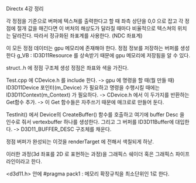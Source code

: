 Directx 4강 정리

각 정점을 기준으로 버퍼에 텍스쳐를 출력한다고 할 때 좌측 상단을 0,0 으로 잡고 각 정점에 절개 값을 매긴다면 이 버처의 해상도가 달라질 때마다 비율적으로 텍스쳐의 위치는 달라진다. 따라서 정규화된 좌표계를 사용한다. (NDC 좌표계)

이 모든 정점 데이터는 gpu 메모리에 존재해야 한다.
정점 정보를 저장하는 버퍼를 생성한다 <ID3D11Buffer>g_VB : ID3D11Resource 를 상속받기 때문에  gpu 메모리에 저장됨을 알 수 있다.

struct..h 에 정점 구조체 생성
정점은 좌표와 색을 가진다.

Test.cpp 에 CDevice.h 를 include 한다.  -> gpu 에 명령을 할 때(뭘 만들 때) ID3D11Device 포인터(m_Device) 가 필요하고 명령을 수행시킬 때에는 ID3D11Context(m_Context) 가 필요하다. -> CDevice.h 에서 이 두가지를 반환하는 Get함수 추가. -> 이 Get 함수들은 자주쓰기 때문에 매크로로 만들어 둔다.

TestInit() 에서 Device의 CreateBuffer() 함수를 호출하고  여기에 buffer Desc 을 인수로 줘서 vertexbuffer 하나를 생성한다. 그리고 그 버퍼를 ID3D11Buffer에 대입한다.
-> D3D11_BUFFER_DESC 구조체를 채운다.

정점 버퍼가 완성되는 이것을 renderTarget 에 전해서 색칠되게 하낟.

이러한 과정(3d 좌표를 2D 로 표현하는 과정)을  그래픽스 쉐이더 혹은 그래픽스 파이프 라인이라고 한다.







<d3d11.h> 안에
#pragma pack1 : 메모리 확장규칙을 최소단위인 1로 한다.





